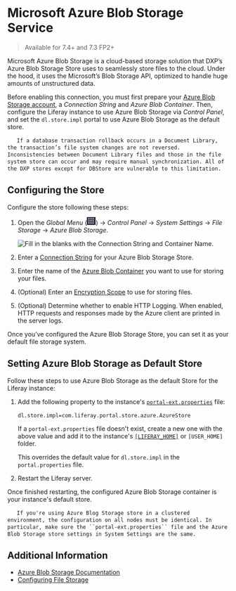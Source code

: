 # Microsoft Azure Blob Storage Service

> Available for 7.4+ and 7.3 FP2+  

Microsoft Azure Blob Storage is a cloud-based storage solution that DXP’s Azure Blob Storage Store uses to seamlessly store files to the cloud. Under the hood, it uses the Microsoft’s Blob Storage API, optimized to handle huge amounts of unstructured data.

Before enabling this connection, you must first prepare your [Azure Blob Storage account](https://docs.microsoft.com/en-us/azure/storage/common/storage-account-create?toc=%2Fazure%2Fstorage%2Fblobs%2Ftoc.json&tabs=azure-portal), a *Connection String* and *Azure Blob Container*.  Then, configure the Liferay instance to use Azure Blob Storage via *Control Panel*, and set the `dl.store.impl` portal to use Azure Blob Storage as the default store. 

```warning::
   If a database transaction rollback occurs in a Document Library, the transaction’s file system changes are not reversed. Inconsistencies between Document Library files and those in the file system store can occur and may require manual synchronization. All of the DXP stores except for DBStore are vulnerable to this limitation.
```
<!--We choose to put this "warning" up here because we saw a pattern in another documentation (Google Cloud Storage) and judged that this would be a better fit here. -->

## Configuring the Store

Configure the store following these steps:

1. Open the *Global Menu* (![Global Menu](../../../images/icon-applications-menu.png)) &rarr; *Control Panel* &rarr; *System Settings* &rarr; *File Storage* &rarr; *Azure Blob Storage*.

   ![Fill in the blanks with the Connection String and Container Name.](./images/01.png)  

1. Enter a [Connection String](https://docs.microsoft.com/en-us/azure/storage/common/storage-configure-connection-string) for your Azure Blob Storage Store. 

1. Enter the name of the [Azure Blob Container](https://docs.microsoft.com/en-us/azure/storage/blobs/storage-blob-container-create?tabs=dotnet) you want to use for storing your files.

1. (Optional) Enter an [Encryption Scope](https://docs.microsoft.com/en-us/azure/storage/blobs/encryption-scope-overview) to use for storing files. 

1. (Optional) Determine whether to enable HTTP Logging. When enabled, HTTP requests and responses made by the Azure client are printed in the server logs.

Once you’ve configured the Azure Blob Storage Store, you can set it as your default file storage system.

## Setting Azure Blob Storage as Default Store

Follow these steps to use Azure Blob Storage as the default Store for the Liferay instance:

1. Add the following property to the instance's [`portal-ext.properties`](../../../installation-and-upgrades/reference/portal-properties.md) file:

   ```properties
   dl.store.impl=com.liferay.portal.store.azure.AzureStore
   ```

   If a `portal-ext.properties` file doesn't exist, create a new one with the above value and add it to the instance's [`[LIFERAY_HOME]`](../../../installation-and-upgrades/reference/liferay-home.md) or `[USER_HOME]` folder.

   This overrides the default value for `dl.store.impl` in the `portal.properties` file.

1. Restart the Liferay server.

Once finished restarting, the configured Azure Blob Storage container is your instance's default store.

```important::
   If you're using Azure Blog Storage store in a clustered environment, the configuration on all nodes must be identical. In particular, make sure the ``portal-ext.properties`` file and the Azure Blob Storage store settings in System Settings are the same. 
```
## Additional Information

* [Azure Blob Storage Documentation](https://docs.microsoft.com/en-us/azure/storage/blobs/)
* [Configuring File Storage](../configuring-file-storage.md)
